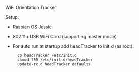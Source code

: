 WiFi Orientation Tracker

Setup:
- Raspian OS Jessie
- 802.11n USB WiFi Card (supporting master mode)
- For auto run at startup add headTracker to init.d (as root):
  
  ```
    cp headTracker /etc/init.d
    chmod 755 /etc/init.d/headTracker
    update-rc.d headTracker defaults
  ```
